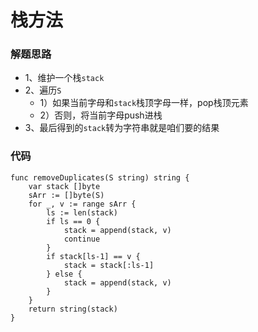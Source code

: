 # 栈方法
### 解题思路
* 1、维护一个栈``stack``
* 2、遍历``S``
    * 1）如果当前字母和``stack``栈顶字母一样，pop栈顶元素
    * 2）否则，将当前字母push进栈
* 3、最后得到的``stack``转为字符串就是咱们要的结果
### 代码

```golang
func removeDuplicates(S string) string {
	var stack []byte
	sArr := []byte(S)
	for _, v := range sArr {
		ls := len(stack)
		if ls == 0 {
			stack = append(stack, v)
			continue
		}
		if stack[ls-1] == v {
			stack = stack[:ls-1]
		} else {
			stack = append(stack, v)
		}
	}
	return string(stack)
}
``` 